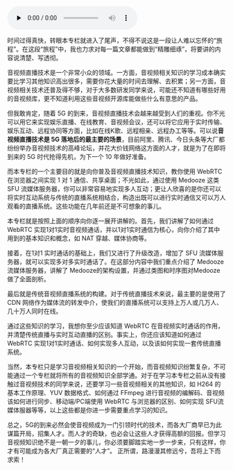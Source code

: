 <audio id="audio" title="结束语 | 路漫漫其修远兮，吾将上下而求索" controls="" preload="none"><source id="mp3" src="https://static001.geekbang.org/resource/audio/76/e7/7695af49b5aa12701e40d90ab766cbe7.mp3"></audio>

时间过得真快，转眼本专栏就进入了尾声，不得不说这是一段让人难以忘怀的“旅程”。在这段“旅程”中，我也力求对每一篇文章都能做到“精雕细琢”，将要讲的内容说清楚、写透彻。

音视频直播技术是一个非常小众的领域。一方面，音视频相关知识的学习成本确实要比学习其他知识高出很多，需要你花大量的时间去理解、去积累；另一方面，音视频相关技术还普及得不够，对于大多数研发同学来说，可能还不知道有哪些好用的音视频库，更不知道利用这些音视频开源库能做些什么有意思的产品。

但我敢肯定，随着 5G 的到来，音视频直播技术会越来越受到人们的重视。你不光可以用它来实现娱乐直播、在线教育、音视频会议，还可以将它应用于实时传输、娱乐互动、远程协同等方面，比如在线K歌、远程相亲、远程办工等等。可以说**音视频直播技术是 5G 落地后的最主要的场景**，目前阿里、腾讯、今日头条等大厂都纷纷举办音视频技术的高峰论坛，并花大价钱网络这方面的人才，就是为了在即将到来的 5G 时代抢得先机，为下一个 10 年做好准备。

而本专栏的一个主要目的就是向你普及音视频直播技术知识，教你使用 WebRTC 在浏览器之间实现 1 对 1 通信、共享桌面；不光如此，通过使用 Medooze  这类 SFU 流媒体服务器，你可以非常容易地实现多人互动；更让人欣喜的是你还可以将实时互动系统与传统的直播系统相结合，构造出既可以进行实时通信又可以万人观看的直播系统。这些功能在几年前还是不可想象的事儿。

本专栏就是按照上面的顺序向你逐一展开讲解的。首先，我们讲解了如何通过 WebRTC 实现1对1实时音视频通话，并以1对1实时通信为核心，向你介绍了其中用到的基本知识和概念，如 NAT 穿越、媒体协商等。

接着，在1对1 实时通话的基础上，我们又进行了升级改造，增加了 SFU 流媒体服务器，就可以实现多对多实时通话了。在这部分内容中我们重点介绍了 Medooze 流媒体服务器，讲解了 Medooze的架构设置，并通过类图和时序图对Medooze做了全面剖析。

最后就是传统音视频直播系统的构建。对于传统直播技术来说，最主要的是使用了 CDN 网络作为媒体流的转发中介，使我们的直播系统可以支持上万人或几万人、几十万人同时在线。

通过这些知识的学习，我想你至少应该知道 WebRTC 在音视频实时通话的作用，并清楚传统直播与实时互动直播的区别。事实上，你还应该知道如何通过 WebRTC 实现1对1实时通话、如何实现多人互动，以及该如何实现一套传统直播系统。

当然，本专栏只是学习音视频相关知识的一个开始，而音视频知识纷繁复杂，不可能通过一个专栏就将所有的音视频知识全部学通。对于在学习本专栏之前从没有接触过音视频技术的同学来说，还要学习一些音视频相关的其他知识，如 H264 的基本工作原理、YUV 数据格式、如何通过 FFmpeg 进行音视频的编解码、音视频该如何进行同步、移动端/PC端使用 WebRTC 与浏览器的区别、如何实现 SFU流媒体服器等等，以上这些都是你进一步需要重点学习的知识。

总之，5G的到来必然会使音视频成为一门引领时代的技术，而各大厂商早已为此谋篇开局，招集人才。而人才的奇缺，也必会让这些人才获得高额的回报。但学习音视频知识绝不是一朝一夕的事儿，你必须要脚踏实地一步一步来，只有这样，你才有可能成为各大厂真正需要的“人才”。 正所谓，路漫漫其修远兮，吾将上下而求索！

[<img src="https://static001.geekbang.org/resource/image/be/9c/be9298e3cfbbfb3fd507ffe3ac867e9c.jpg" alt="">](https://jinshuju.net/f/BmJsUX)
